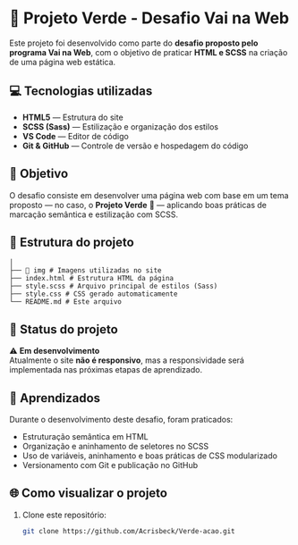 # 🌱 Projeto Verde - Desafio Vai na Web

Este projeto foi desenvolvido como parte do **desafio proposto pelo programa Vai na Web**, com o objetivo de praticar **HTML e SCSS** na criação de uma página web estática.

## 💻 Tecnologias utilizadas
- **HTML5** — Estrutura do site  
- **SCSS (Sass)** — Estilização e organização dos estilos  
- **VS Code** — Editor de código  
- **Git & GitHub** — Controle de versão e hospedagem do código

## 🎯 Objetivo
O desafio consiste em desenvolver uma página web com base em um tema proposto — no caso, o **Projeto Verde** 🌿 — aplicando boas práticas de marcação semântica e estilização com SCSS.

## 📐 Estrutura do projeto
``` 📁 projeto-verde
│
├── 📁 img # Imagens utilizadas no site
├── index.html # Estrutura HTML da página
├── style.scss # Arquivo principal de estilos (Sass)
├── style.css # CSS gerado automaticamente
└── README.md # Este arquivo
```

## 🚧 Status do projeto
⚠️ **Em desenvolvimento**  
Atualmente o site **não é responsivo**, mas a responsividade será implementada nas próximas etapas de aprendizado.

## 🧠 Aprendizados
Durante o desenvolvimento deste desafio, foram praticados:
- Estruturação semântica em HTML  
- Organização e aninhamento de seletores no SCSS  
- Uso de variáveis, aninhamento e boas práticas de CSS modularizado  
- Versionamento com Git e publicação no GitHub  

## 🌐 Como visualizar o projeto
1. Clone este repositório:
   ```bash
   git clone https://github.com/Acrisbeck/Verde-acao.git

